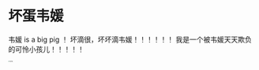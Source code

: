 # 坏蛋韦媛
韦媛 is a big pig ！
坏滴很，坏坏滴韦媛！！！！！！
我是一个被韦媛天天欺负的可怜小孩儿！！！！！


<img src="https://p.ipic.vip/qh9bsi.png" alt="坏蛋韦媛" style="zoom:13%;" />

